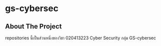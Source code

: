 # gs-cybersec

## About The Project

repositories นี้เป็นส่วนหนึ่งของวิชา 020413223 Cyber Security กลุ่ม GS-cybersec
